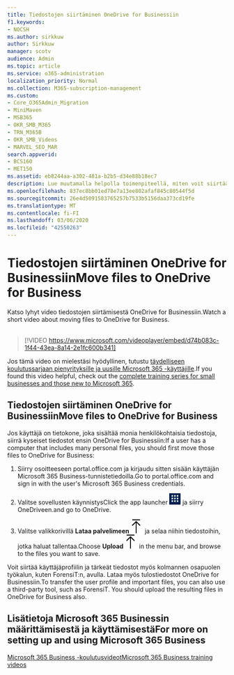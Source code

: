 ```yaml
---
title: Tiedostojen siirtäminen OneDrive for Businessiin
f1.keywords:
- NOCSH
ms.author: sirkkuw
author: Sirkkuw
manager: scotv
audience: Admin
ms.topic: article
ms.service: o365-administration
localization_priority: Normal
ms.collection: M365-subscription-management
ms.custom:
- Core_O365Admin_Migration
- MiniMaven
- MSB365
- OKR_SMB_M365
- TRN_M365B
- OKR_SMB_Videos
- MARVEL_SEO_MAR
search.appverid:
- BCS160
- MET150
ms.assetid: eb8244aa-a302-481a-b2b5-d34e88b18ec7
description: Lue muutamalla helpolla toimenpiteellä, miten voit siirtää henkilökohtaiset työtiedostosi ja arkaluonteiset yritystiedostot OneDrive for Businessiin.
ms.openlocfilehash: 837ec8bb01ed78e7a13ee802afaf845c80544f5d
ms.sourcegitcommit: 26e4d5091583765257b7533b5156daa373cd19fe
ms.translationtype: MT
ms.contentlocale: fi-FI
ms.lasthandoff: 03/06/2020
ms.locfileid: "42550263"
---
```

# <a name="move-files-to-onedrive-for-business"></a><span data-ttu-id="d4ead-103">Tiedostojen siirtäminen OneDrive for Businessiin</span><span class="sxs-lookup"><span data-stu-id="d4ead-103">Move files to OneDrive for Business</span></span>

<span data-ttu-id="d4ead-104">Katso lyhyt video tiedostojen siirtämisestä OneDrive for Businessiin.</span><span class="sxs-lookup"><span data-stu-id="d4ead-104">Watch a short video about moving files to OneDrive for Business.</span></span><br><br>

> [!VIDEO https://www.microsoft.com/videoplayer/embed/d74b083c-1f44-43ea-8a14-2e1fc600b341] 

<span data-ttu-id="d4ead-105">Jos tämä video on mielestäsi hyödyllinen, tutustu [täydelliseen koulutussarjaan pienyrityksille ja uusille Microsoft 365 -käyttäjille](https://support.office.com/article/6ab4bbcd-79cf-4000-a0bd-d42ce4d12816).</span><span class="sxs-lookup"><span data-stu-id="d4ead-105">If you found this video helpful, check out the [complete training series for small businesses and those new to Microsoft 365](https://support.office.com/article/6ab4bbcd-79cf-4000-a0bd-d42ce4d12816).</span></span>


## <a name="move-files-to-onedrive-for-business"></a><span data-ttu-id="d4ead-106">Tiedostojen siirtäminen OneDrive for Businessiin</span><span class="sxs-lookup"><span data-stu-id="d4ead-106">Move files to OneDrive for Business</span></span>

<span data-ttu-id="d4ead-107">Jos käyttäjä on tietokone, joka sisältää monia henkilökohtaisia tiedostoja, siirrä kyseiset tiedostot ensin OneDrive for Businessiin:</span><span class="sxs-lookup"><span data-stu-id="d4ead-107">If a user has a computer that includes many personal files, you should first move those files to OneDrive for Business:</span></span>
  
1. <span data-ttu-id="d4ead-108">Siirry osoitteeseen portal.office.com ja kirjaudu sitten sisään käyttäjän Microsoft 365 Business-tunnistetiedoilla.</span><span class="sxs-lookup"><span data-stu-id="d4ead-108">Go to portal.office.com and sign in with the user's Microsoft 365 Business credentials.</span></span>
    
2. <span data-ttu-id="d4ead-109">Valitse sovellusten käynnistys</span><span class="sxs-lookup"><span data-stu-id="d4ead-109">Click the app launcher</span></span> ![The app launcher icon in Office 365](../media/7502f4ec-3c9a-435d-a7b4-b9cda85189a7.png) <span data-ttu-id="d4ead-111">ja siirry OneDriveen.</span><span class="sxs-lookup"><span data-stu-id="d4ead-111">and go to OneDrive.</span></span> 
    
3. <span data-ttu-id="d4ead-112">Valitse valikkorivillä **Lataa palvelimeen**![Upload](../media/d9b963b8-10af-42e2-953d-360301b83d3c.png) ja selaa niihin tiedostoihin, jotka haluat tallentaa.</span><span class="sxs-lookup"><span data-stu-id="d4ead-112">Choose **Upload**![Upload](../media/d9b963b8-10af-42e2-953d-360301b83d3c.png) in the menu bar, and browse to the files you want to save.</span></span> 
    
<span data-ttu-id="d4ead-p101">Voit siirtää käyttäjäprofiilin ja tärkeät tiedostot myös kolmannen osapuolen työkalun, kuten ForensiT:n, avulla. Lataa myös tulostiedostot OneDrive for Businessiin.</span><span class="sxs-lookup"><span data-stu-id="d4ead-p101">To transfer the user profile and important files, you can also use a third-party tool, such as ForensiT. You should upload the resulting files in OneDrive for Business also.</span></span>
  
## <a name="for-more-on-setting-up-and-using-microsoft-365-business"></a><span data-ttu-id="d4ead-115">Lisätietoja Microsoft 365 Businessin määrittämisestä ja käyttämisestä</span><span class="sxs-lookup"><span data-stu-id="d4ead-115">For more on setting up and using Microsoft 365 Business</span></span>

[<span data-ttu-id="d4ead-116">Microsoft 365 Business -koulutusvideot</span><span class="sxs-lookup"><span data-stu-id="d4ead-116">Microsoft 365 Business training videos</span></span>](https://support.office.com/article/6ab4bbcd-79cf-4000-a0bd-d42ce4d12816)
